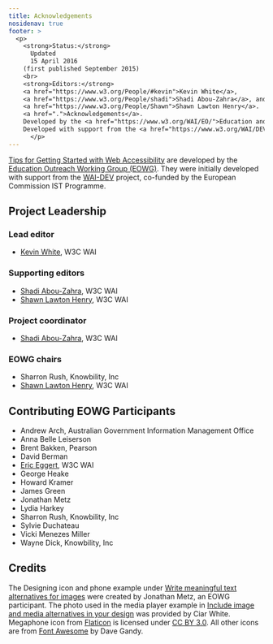 ```yaml
---
title: Acknowledgements
nosidenav: true
footer: >
  <p>
    <strong>Status:</strong>
      Updated
      15 April 2016
    (first published September 2015)
    <br>
    <strong>Editors:</strong>
    <a href="https://www.w3.org/People/#kevin">Kevin White</a>,
    <a href="https://www.w3.org/People/shadi">Shadi Abou-Zahra</a>, and
    <a href="https://www.w3.org/People/Shawn">Shawn Lawton Henry</a>.
    <a href=".">Acknowledgements</a>.
    Developed by the <a href="https://www.w3.org/WAI/EO/">Education and Outreach Working Group (EOWG)</a>.
    Developed with support from the <a href="https://www.w3.org/WAI/DEV/">WAI-DEV project</a>, co-funded by the European Commission <abbr title="Information Society Technologies">IST</abbr> Programme.
      </p>
---
```


[Tips for Getting Started with Web Accessibility](/tips/) are developed by
the [Education Outreach Working Group (EOWG)](https://www.w3.org/WAI/EO/). They were
initially developed with support from the [WAI-DEV](https://www.w3.org/WAI/DEV/) project,
co-funded by the European Commission IST Programme.

Project Leadership
------------------

### Lead editor

-   [Kevin White](https://www.w3.org/People/kevin), W3C WAI

### Supporting editors

-   [Shadi Abou-Zahra](https://www.w3.org/People/shadi), W3C WAI
-   [Shawn Lawton Henry](https://www.w3.org/People/shawn), W3C WAI

### Project coordinator

-   [Shadi Abou-Zahra](https://www.w3.org/People/shadi), W3C WAI

### EOWG chairs

-   Sharron Rush, Knowbility, Inc
-   [Shawn Lawton Henry](https://www.w3.org/People/shawn), W3C WAI

Contributing EOWG Participants
------------------------------

-   Andrew Arch, Australian Government Information Management Office
-   Anna Belle Leiserson
-   Brent Bakken, Pearson
-   David Berman
-   [Eric Eggert](https://www.w3.org/People/yatil), W3C WAI
-   George Heake
-   Howard Kramer
-   James Green
-   Jonathan Metz
-   Lydia Harkey
-   Sharron Rush, Knowbility, Inc
-   Sylvie Duchateau
-   Vicki Menezes Miller
-   Wayne Dick, Knowbility, Inc

Credits
-------

The Designing icon and phone example under [Write meaningful text
alternatives for
images](writing.html#write-meaningful-text-alternatives-for-images) were
created by Jonathan Metz, an EOWG participant. The photo used in the
media player example in [Include image and media alternatives in your
design](designing.html#include-image-and-media-alternatives-in-your-design)
was provided by Ciar White. Megaphone icon from
[Flaticon](http://www.flaticon.com) is licensed under [CC BY
3.0](http://creativecommons.org/licenses/by/3.0/). All other icons are
from [Font Awesome](http://fontawesome.io) by Dave Gandy.

